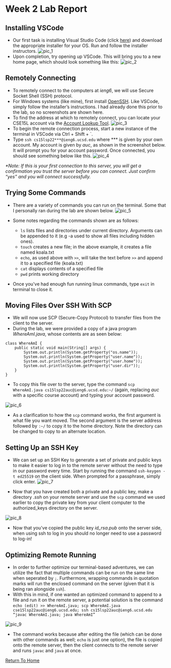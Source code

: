 # Week 2 Lab Report

## Installing VSCode
* Our first task is installing Visual Studio Code (click [here](https://code.visualstudio.com/))
and download the appropriate installer for your OS.  Run and follow the installer instructors.
![pic_1](Images/pic_1.png)
* Upon completion, try opening up VSCode.  This will bring you to a new home page, which should look something like this:
![pic_2](Images/pic_2.png)

## Remotely Connecting
* To remotely connect to the computers at _ieng6_, we will use Secure Socket Shell (SSH) protocol.
* For Windows systems (like mine), first install [OpenSSH](https://docs.microsoft.com/en-us/windows-server/administration/openssh/openssh_install_firstuse).  Like VSCode, simply follow the installer’s instructions.  I had already done this prior to the lab, so no screenshots are shown here.
* To find the address at which to remotely connect, you can locate your CSE15L account via the [Account Lookup Tool](https://sdacs.ucsd.edu/~icc/index.php).
![pic_3](Images/pic_3.png)
* To begin the remote connection process, start a new instance of the terminal in VSCode via Ctrl + Shift + `.
* Type `ssh cs15lsp22***@ieng6.ucsd.edu` where *** is given by your own account.  My account is given by _auc_, as shown in the screenshot below.  It will prompt you for your account password.  Once connected, you should see something below like this.
![pic_4](Images/pic_4.png)

_*Note: If this is your first connection to this server, you will get a confirmation you trust the server before you can connect.  Just confirm “yes” and you will connect successfully._

## Trying Some Commands

* There are a variety of commands you can run on the terminal.  Some that I personally ran during the lab are shown below.
![pic_5](Images/pic_5.png)
* Some notes regarding the commands shown are as follows:
    * `ls` lists files and directories under current directory.  Arguments can be appended to it (e.g -a used to show all files including hidden ones).
    * `touch` creates a new file; in the above example, it creates a file named koala.txt
    * `echo`, as used above with `>>`, will take the text before `>>` and append it to a specified file (koala.txt)
    * `cat` displays contents of a specified file
    * `pwd` prints working directory

* Once you've had enough fun running linux commands, type `exit` in terminal to close it.

## Moving Files Over SSH With SCP

* We will now use SCP (Secure-Copy Protocol) to transfer files from the client to the server.
* During the lab, we were provided a copy of a java program _WhereAmI.java_, whose contents are as seen below:
```
class WhereAmI {
    public static void main(String[] args) {
        System.out.println(System.getProperty("os.name"));
        System.out.println(System.getProperty("user.name"));
        System.out.println(System.getProperty("user.home"));
        System.out.println(System.getProperty("user.dir"));
    }
}
```
* To copy this file over to the server, type the command `scp WhereAmI.java cs15lsp22auc@ieng6.ucsd.edu:~/` (again, replacing _auc_ with a specific course account) and typing your account password.

![pic_6](Images/pic_6.png)

* As a clarification to how the `scp` command works, the first argument is what file you want moved.  The second argument is the server address followed by `:~/` to copy it to the home directory.  Note the directory can be changed to copy to an alternate location.

## Setting Up an SSH Key

* We can set up an SSH Key to generate a set of private and public keys to make it easier to log in to the remote server without the need to type in our password every time.  Start by running the command `ssh-keygen -t ed25519` on the client side.  When prompted for a passphrase, simply click enter.
![pic_7](Images/pic_7.png)

* Now that you have created both a private and a public key, make a directory _.ssh_ on your remote server and use the `scp` command we used earlier to copy the private key from your client computer to the authorized_keys directory on the server.

![pic_8](Images/pic_8.png)

* Now that you've copied the public key _id_rsa.pub_ onto the server side, when using ssh to log in you should
no longer need to use a password to log-in!


## Optimizing Remote Running

* In order to further optimize our terminal-based adventures, we can utilize the fact that multiple commands can be run on the same line when seperated by `;`.  Furthermore, wrapping commands in quotation marks will run the enclosed command on the server (given that it is being ran alongside `ssh`). 
* With this in mind, if one wanted an optimized command to append to a file and run it on the remote server, a potential solution is the command `echo (edit) >> WhereAmI.java; scp WhereAmI.java cse15lsp22auc@ieng6.ucsd.edu; ssh cs15lsp22auc@ieng6.ucsd.edu “javac WhereAmI.java; java WhereAmI”`

![pic_9](Images/pic_9.png)

* The command works because after editing the file (which can be done with other commands as well; `echo` is just one option), the file is copied onto the remote server, then the client connects to the remote server and runs `javac` and `java` at once.



[Return To Home](https://zhuzilibryan.github.io/cse15l-lab-reports/)